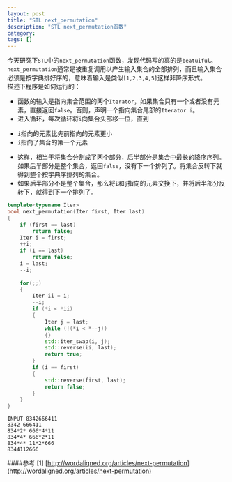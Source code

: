 ```yaml
---
layout: post
title: "STL next_permutation"
description: "STL next_permutation函数"
category: 
tags: []
---
```


今天研究下`STL`中的`next_permutation`函数，发现代码写的真的是`beatuiful`。`next_permutation`通常是被重复调用以产生输入集合的全部排列，而且输入集合必须是按字典排好序的，意味着输入是类似`[1,2,3,4,5]`这样非降序形式。  
描述下程序是如何运行的：  
* 函数的输入是指向集合范围的两个`Iterator`，如果集合只有一个或者没有元素，直接返回`false`。否则，声明一个指向集合尾部的`Iterator i`。  
* 进入循环，每次循环将`i`向集合头部移一位，直到  
 - `i`指向的元素比先前指向的元素更小  
 - `i`指向了集合的第一个元素  
* 这样，相当于将集合分割成了两个部分，后半部分是集合中最长的降序序列。如果后半部分是整个集合，返回`false`，没有下一个排列了。将集合反转下就得到整个按字典序排列的集合。  
* 如果后半部分不是整个集合，那么将`i`和`j`指向的元素交换下，并将后半部分反转下，就得到下一个排列了。  

```c++
template<typename Iter>
bool next_permutation(Iter first, Iter last)
{
    if (first == last)
        return false;
    Iter i = first;
    ++i;
    if (i == last)
        return false;
    i = last;
    --i;
        
    for(;;)
    {
        Iter ii = i;
        --i;
        if (*i < *ii)
        {
            Iter j = last;
            while (!(*i < *--j))
            {}
            std::iter_swap(i, j);
            std::reverse(ii, last);
            return true;
        }
        if (i == first)
        {
            std::reverse(first, last);
            return false;
        }
    }
}
```

`INPUT 8342666411`  
`8342 666411`  
`834*2* 666*4*11`  
`834*4* 666*2*11`  
`834*4* 11*2*666`  
`8344112666`  

####参考
[1] [http://wordaligned.org/articles/next-permutation](http://wordaligned.org/articles/next-permutation)
